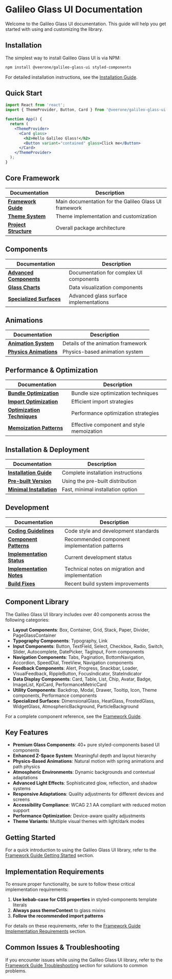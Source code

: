 # Galileo Glass UI Documentation

Welcome to the Galileo Glass UI documentation. This guide will help you get started with using and customizing the library.

## Installation

The simplest way to install Galileo Glass UI is via NPM:

```bash
npm install @veerone/galileo-glass-ui styled-components
```

For detailed installation instructions, see the [Installation Guide](./installation/INSTALLATION.md).

## Quick Start

```jsx
import React from 'react';
import { ThemeProvider, Button, Card } from '@veerone/galileo-glass-ui';

function App() {
  return (
    <ThemeProvider>
      <Card glass>
        <h2>Hello Galileo Glass!</h2>
        <Button variant="contained" glass>Click me</Button>
      </Card>
    </ThemeProvider>
  );
}
```

## Core Framework

| Documentation | Description |
|---------------|-------------|
| [**Framework Guide**](./core/framework-guide.md) | Main documentation for the Galileo Glass UI framework |
| [**Theme System**](./core/theme-system.md) | Theme implementation and customization |
| [**Project Structure**](./core/project-structure.md) | Overall package architecture |

## Components

| Documentation | Description |
|---------------|-------------|
| [**Advanced Components**](./components/advanced-components.md) | Documentation for complex UI components |
| [**Glass Charts**](./components/glass-charts.md) | Data visualization components |
| [**Specialized Surfaces**](./components/specialized-surfaces.md) | Advanced glass surface implementations |

## Animations

| Documentation | Description |
|---------------|-------------|
| [**Animation System**](./animations/animation-system.md) | Details of the animation framework |
| [**Physics Animations**](./animations/physics-animations.md) | Physics-based animation system | 

## Performance & Optimization

| Documentation | Description |
|---------------|-------------|
| [**Bundle Optimization**](./performance/optimization/bundle-optimization.md) | Bundle size optimization techniques |
| [**Import Optimization**](./performance/optimization/import-optimization.md) | Efficient import strategies |
| [**Optimization Techniques**](./performance/optimization/optimization-techniques.md) | Performance optimization strategies |
| [**Memoization Patterns**](./performance/optimization/memoization-patterns.md) | Effective component and style memoization |

## Installation & Deployment

| Documentation | Description |
|---------------|-------------|
| [**Installation Guide**](./installation/INSTALLATION.md) | Complete installation instructions |
| [**Pre-built Version**](./installation/PREBUILD.md) | Using the pre-built distribution |
| [**Minimal Installation**](./installation/MINIMAL.md) | Fast, minimal installation option |

## Development

| Documentation | Description |
|---------------|-------------|
| [**Coding Guidelines**](./development/coding-guidelines.md) | Code style and development standards |
| [**Component Patterns**](./development/component-patterns.md) | Recommended component implementation patterns |
| [**Implementation Status**](./development/implementation-status.md) | Current development status |
| [**Implementation Notes**](./development/implementation-notes.md) | Technical notes on migration and implementation |
| [**Build Fixes**](./development/BUILD_FIXES.md) | Recent build system improvements |

## Component Library

The Galileo Glass UI library includes over 40 components across the following categories:

- **Layout Components**: Box, Container, Grid, Stack, Paper, Divider, PageGlassContainer
- **Typography Components**: Typography, Link
- **Input Components**: Button, TextField, Select, Checkbox, Radio, Switch, Slider, Autocomplete, DatePicker, TagInput, Form components
- **Navigation Components**: Tabs, Pagination, BottomNavigation, Accordion, SpeedDial, TreeView, Navigation components
- **Feedback Components**: Alert, Progress, Snackbar, Loader, VisualFeedback, RippleButton, FocusIndicator, StateIndicator
- **Data Display Components**: Card, Table, List, Chip, Avatar, Badge, ImageList, KpiCard, PerformanceMetricCard
- **Utility Components**: Backdrop, Modal, Drawer, Tooltip, Icon, Theme components, Performance components
- **Specialized Surfaces**: DimensionalGlass, HeatGlass, FrostedGlass, WidgetGlass, AtmosphericBackground, ParticleBackground

For a complete component reference, see the [Framework Guide](./core/framework-guide.md#component-library).

## Key Features

- **Premium Glass Components**: 40+ pure styled-components based UI components
- **Enhanced Z-Space System**: Meaningful depth and layout hierarchy
- **Physics-Based Animations**: Natural motion with spring animations and path physics
- **Atmospheric Environments**: Dynamic backgrounds and contextual adaptations
- **Advanced Light Effects**: Sophisticated glow, reflection, and shadow systems
- **Responsive Adaptations**: Quality adjustments for different devices and screens
- **Accessibility Compliance**: WCAG 2.1 AA compliant with reduced motion support
- **Performance Optimization**: Device-aware quality adjustments
- **Theme Variants**: Multiple visual themes with light/dark modes

## Getting Started

For a quick introduction to using the Galileo Glass UI library, refer to the [Framework Guide Getting Started](./core/framework-guide.md#getting-started) section.

## Implementation Requirements

To ensure proper functionality, be sure to follow these critical implementation requirements:

1. **Use kebab-case for CSS properties** in styled-components template literals
2. **Always pass themeContext** to glass mixins
3. **Follow the recommended import patterns**

For details on these requirements, refer to the [Framework Guide Implementation Requirements](./core/framework-guide.md#implementation-requirements) section.

## Common Issues & Troubleshooting

If you encounter issues while using the Galileo Glass UI library, refer to the [Framework Guide Troubleshooting](./core/framework-guide.md#troubleshooting) section for solutions to common problems.